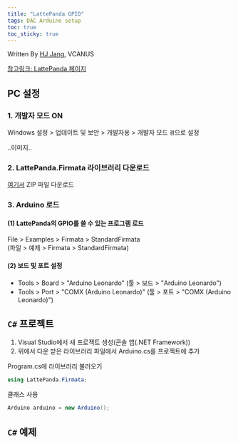 ```yaml
---
title: "LattePanda GPIO"
tags: DAC Arduino setup
toc: true
toc_sticky: true
---
```


Written By [HJ Jang](https://github.com/hei-jung), VCANUS

[참고링크: LattePanda 페이지](http://docs.lattepanda.com/content/1st_edition/vs_programming/)

## PC 설정

### 1. 개발자 모드 ON

Windows 설정 > 업데이트 및 보안 > 개발자용 > 개발자 모드 `켬`으로 설정

..이미지..

### 2. LattePanda.Firmata 라이브러리 다운로드

[여기서](https://github.com/LattePandaTeam/LattePanda-Development-Support) ZIP 파일 다운로드

### 3. Arduino 로드 

#### (1) LattePanda의 GPIO를 쓸 수 있는 프로그램 로드

File > Examples > Firmata > StandardFirmata<br>
(파일 > 예제 > Firmata > StandardFirmata)

#### (2) 보드 및 포트 설정

- Tools > Board > "Arduino Leonardo" (툴 > 보드 > "Arduino Leonardo")<br>
- Tools > Port > "COMX (Arduino Leonardo)" (툴 > 포트 > "COMX (Arduino Leonardo)")

## `C#` 프로젝트

1. Visual Studio에서 새 프로젝트 생성(콘솔 앱(.NET Framework))
2. 위에서 다운 받은 라이브러리 파일에서 Arduino.cs를 프로젝트에 추가

Program.cs에 라이브러리 불러오기

```cs
using LattePanda.Firmata;
```

클래스 사용

```cs
Arduino arduino = new Arduino();
```

## `C#` 예제



